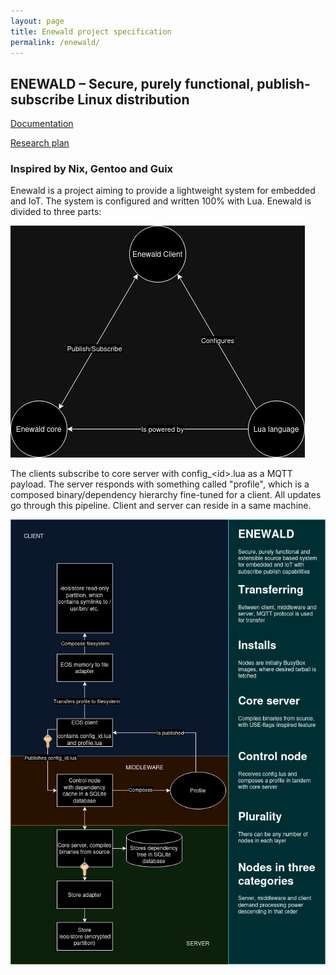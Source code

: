 ```yaml
---
layout: page
title: Enewald project specification 
permalink: /enewald/
---
```


## ENEWALD – Secure, purely functional, publish-subscribe Linux distribution

[Documentation](/enewald_documentation)

[Research plan](/enewald_plan)
### Inspired by Nix, Gentoo and Guix 

Enewald is a project aiming to provide a lightweight system for embedded and IoT. The system is configured and written 100% with Lua. Enewald is divided to three parts:

![enewald triotomy](/assets/trio.png)

The clients subscribe to core server with config_\<id\>.lua as a MQTT payload. The server responds with something called "profile", which is a composed binary/dependency hierarchy fine-tuned for a client. All updates go through this pipeline. Client and server can reside in a same machine. 

![enewald chart](/assets/enewald_spec.png)




